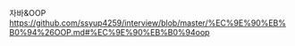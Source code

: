 자바&OOP
https://github.com/ssyup4259/interview/blob/master/%EC%9E%90%EB%B0%94%26OOP.md#%EC%9E%90%EB%B0%94oop
